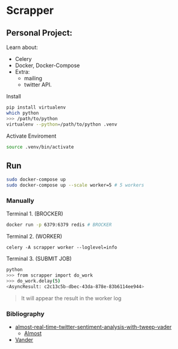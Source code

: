 
# Scrapper


## Personal Project:
Learn about:
- Celery
- Docker, Docker-Compose
- Extra:
  - mailing
  - twitter API.


Install
```sh
pip install virtualenv
which python
>>> /path/to/python
virtualenv --python=/path/to/python .venv
```

Activate Enviroment
```sh
source .venv/bin/activate
```

## Run
```sh
sudo docker-compose up
sudo docker-compose up --scale worker=5 # 5 workers
```


### Manually

Terminal 1. (BROCKER)
```sh
docker run -p 6379:6379 redis # BROCKER
```

Terminal 2. (WORKER)
```
celery -A scrapper worker --loglevel=info
```

Terminal 3. (SUBMIT JOB)
```sh
python
>>> from scrapper import do_work
>>> do_work.delay(5)
<AsyncResult: c2c13c5b-dbec-43da-878e-83b6114ee944>
```
> It will appear the result in the worker log

### Bibliography
- [almost-real-time-twitter-sentiment-analysis-with-tweep-vader](https://towardsdatascience.com/almost-real-time-twitter-sentiment-analysis-with-tweep-vader-f88ed5b93b1c)
  - [Almost](https://github.com/Mjrovai/Python4DS/blob/master/Almost_Real_Time_Twitter_Sentiment_Analysis/almost_real_time_twitter_sentiment_analysis_EXT.ipynb)
- [Vander](https://medium.com/analytics-vidhya/simplifying-social-media-sentiment-analysis-using-vader-in-python-f9e6ec6fc52f)

